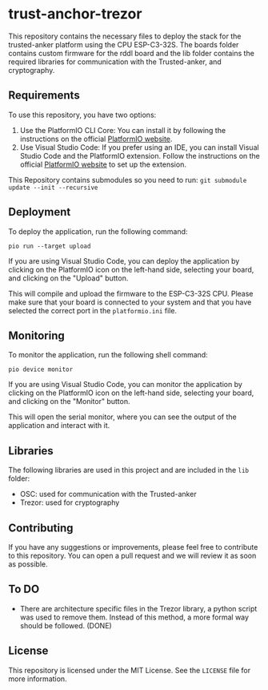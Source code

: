 # trust-anchor-trezor

This repository contains the necessary files to deploy the stack for the trusted-anker platform using the CPU ESP-C3-32S. The boards folder contains custom firmware for the rddl board and the lib folder contains the required libraries for communication with the Trusted-anker, and cryptography.

## Requirements

To use this repository, you have two options:

1. Use the PlatformIO CLI Core: You can install it by following the instructions on the official [PlatformIO website](https://docs.platformio.org/en/latest/core/installation.html).
2. Use Visual Studio Code: If you prefer using an IDE, you can install Visual Studio Code and the PlatformIO extension. Follow the instructions on the official [PlatformIO website](https://docs.platformio.org/en/latest/integration/ide/vscode.html) to set up the extension.

This Repository contains submodules so you need to run:
```git submodule update --init --recursive```

## Deployment

To deploy the application, run the following command:

```pio run --target upload```

If you are using Visual Studio Code, you can deploy the application by clicking on the PlatformIO icon on the left-hand side, selecting your board, and clicking on the "Upload" button.

This will compile and upload the firmware to the ESP-C3-32S CPU. Please make sure that your board is connected to your system and that you have selected the correct port in the `platformio.ini` file.

## Monitoring

To monitor the application, run the following shell command:

```pio device monitor```

If you are using Visual Studio Code, you can monitor the application by clicking on the PlatformIO icon on the left-hand side, selecting your board, and clicking on the "Monitor" button.

This will open the serial monitor, where you can see the output of the application and interact with it.

## Libraries

The following libraries are used in this project and are included in the `lib` folder:

- OSC: used for communication with the Trusted-anker
- Trezor: used for cryptography

## Contributing

If you have any suggestions or improvements, please feel free to contribute to this repository. You can open a pull request and we will review it as soon as possible.

## To DO

- There are architecture specific files in the Trezor library, a python script was used to remove them. Instead of this method, a more formal way should be followed. (DONE)

## License

This repository is licensed under the MIT License. See the `LICENSE` file for more information.
